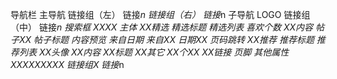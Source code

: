 导航栏
    主导航
        链接组（左）
            链接*n
        链接组（右）
            链接*n
    子导航
        LOGO
        链接组（中）
            链接*n
        搜索框
            XXXX
主体
    XX精选
        精选标题
        精选列表
            喜欢个数
            XX内容
               帖子XX
                    帖子标题
                    内容预览
                来自日期
                    来自XX
                    日期XX
        页码跳转
    XX推荐
        推荐标题
        推荐列表
            XX头像
            XX内容
                XX标题
                XX其它
                    XX个XX
                    XX链接
页脚
    其他属性
        XXXXXXXXX
    链接组X
        链接*n